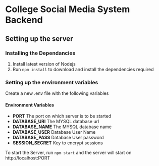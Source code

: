 # College Social Media System Backend

## Setting up the server

### Installing the Dependancies

1. Install latest version of Nodejs
2. Run `npm install` to download and install the dependencies required

### Setting up the environment variables

Create a new .env file with the following variables

#### Environment Variables

- **PORT** The port on which server is to be started
- **DATABASE_URI** The MYSQL database url
- **DATABASE_NAME** The MYSQL database name
- **DATABASE_USER** Database User Name
- **DATABASE_PASS** Database User password
- **SESSION_SECRET** Key to encrypt sessions

To start the Server, run `npm start` and the server will start on http://localhost:PORT
